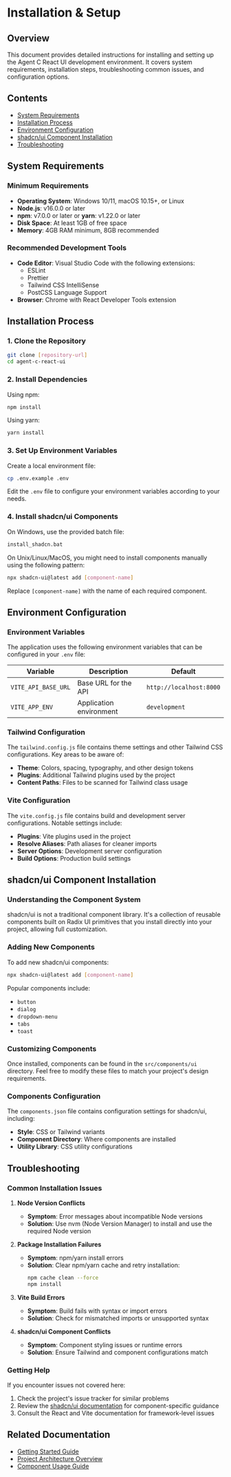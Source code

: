 # Installation & Setup

## Overview

This document provides detailed instructions for installing and setting up the Agent C React UI development environment. It covers system requirements, installation steps, troubleshooting common issues, and configuration options.

## Contents

- [System Requirements](#system-requirements)
- [Installation Process](#installation-process)
- [Environment Configuration](#environment-configuration)
- [shadcn/ui Component Installation](#shadcnui-component-installation)
- [Troubleshooting](#troubleshooting)

## System Requirements

### Minimum Requirements

- **Operating System**: Windows 10/11, macOS 10.15+, or Linux
- **Node.js**: v16.0.0 or later
- **npm**: v7.0.0 or later or **yarn**: v1.22.0 or later
- **Disk Space**: At least 1GB of free space
- **Memory**: 4GB RAM minimum, 8GB recommended

### Recommended Development Tools

- **Code Editor**: Visual Studio Code with the following extensions:
  - ESLint
  - Prettier
  - Tailwind CSS IntelliSense
  - PostCSS Language Support
- **Browser**: Chrome with React Developer Tools extension

## Installation Process

### 1. Clone the Repository

```bash
git clone [repository-url]
cd agent-c-react-ui
```

### 2. Install Dependencies

Using npm:

```bash
npm install
```

Using yarn:

```bash
yarn install
```

### 3. Set Up Environment Variables

Create a local environment file:

```bash
cp .env.example .env
```

Edit the `.env` file to configure your environment variables according to your needs.

### 4. Install shadcn/ui Components

On Windows, use the provided batch file:

```bash
install_shadcn.bat
```

On Unix/Linux/MacOS, you might need to install components manually using the following pattern:

```bash
npx shadcn-ui@latest add [component-name]
```

Replace `[component-name]` with the name of each required component.

## Environment Configuration

### Environment Variables

The application uses the following environment variables that can be configured in your `.env` file:

| Variable | Description | Default |
|----------|-------------|---------|
| `VITE_API_BASE_URL` | Base URL for the API | `http://localhost:8000` |
| `VITE_APP_ENV` | Application environment | `development` |

### Tailwind Configuration

The `tailwind.config.js` file contains theme settings and other Tailwind CSS configurations. Key areas to be aware of:

- **Theme**: Colors, spacing, typography, and other design tokens
- **Plugins**: Additional Tailwind plugins used by the project
- **Content Paths**: Files to be scanned for Tailwind class usage

### Vite Configuration

The `vite.config.js` file contains build and development server configurations. Notable settings include:

- **Plugins**: Vite plugins used in the project
- **Resolve Aliases**: Path aliases for cleaner imports
- **Server Options**: Development server configuration
- **Build Options**: Production build settings

## shadcn/ui Component Installation

### Understanding the Component System

shadcn/ui is not a traditional component library. It's a collection of reusable components built on Radix UI primitives that you install directly into your project, allowing full customization.

### Adding New Components

To add new shadcn/ui components:

```bash
npx shadcn-ui@latest add [component-name]
```

Popular components include:

- `button`
- `dialog`
- `dropdown-menu`
- `tabs`
- `toast`

### Customizing Components

Once installed, components can be found in the `src/components/ui` directory. Feel free to modify these files to match your project's design requirements.

### Components Configuration

The `components.json` file contains configuration settings for shadcn/ui, including:

- **Style**: CSS or Tailwind variants
- **Component Directory**: Where components are installed
- **Utility Library**: CSS utility configurations

## Troubleshooting

### Common Installation Issues

1. **Node Version Conflicts**
   - **Symptom**: Error messages about incompatible Node versions
   - **Solution**: Use nvm (Node Version Manager) to install and use the required Node version

2. **Package Installation Failures**
   - **Symptom**: npm/yarn install errors
   - **Solution**: Clear npm/yarn cache and retry installation:
     ```bash
     npm cache clean --force
     npm install
     ```

3. **Vite Build Errors**
   - **Symptom**: Build fails with syntax or import errors
   - **Solution**: Check for mismatched imports or unsupported syntax

4. **shadcn/ui Component Conflicts**
   - **Symptom**: Component styling issues or runtime errors
   - **Solution**: Ensure Tailwind and component configurations match

### Getting Help

If you encounter issues not covered here:

1. Check the project's issue tracker for similar problems
2. Review the [shadcn/ui documentation](https://ui.shadcn.com) for component-specific guidance
3. Consult the React and Vite documentation for framework-level issues

## Related Documentation

- [Getting Started Guide](./getting-started.md)
- [Project Architecture Overview](./architecture-overview.md)
- [Component Usage Guide](../components/README.md)